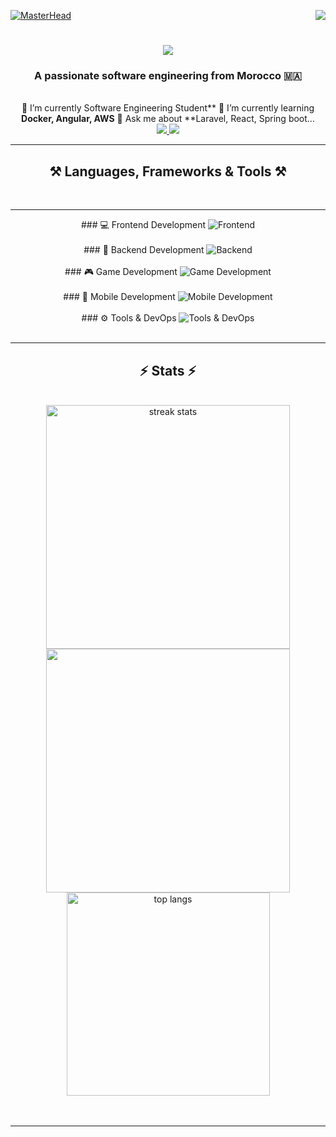 [![MasterHead](https://firebasestorage.googleapis.com/v0/b/flexi-coding.appspot.com/o/dempgi7-520f8d5f-63d4-4453-8822-dbc149ae27f8.gif?alt=media&token=91c0c7b2-93c3-4029-b011-1a8703c5730d)](https://rishavchanda.io)              <img               align="right"                  src="https://visitor-badge.laobi.icu/badge?page_id=salesp07.salesp07"       />              <h1               align="center">       <img                 src="https://readme-typing-svg.herokuapp.com/?                  font=Righteous&size=35&center=true&vCenter=true&width=500&height=70&duration=4000&lines=Hi+There!+👋;+I'm+Hodaifa+Echffani!;"                    />     </h1>                 <h3                align="center">        A             passionate                software              engineering             from          Morocco             🇲🇦</h3>                   <br/>                  <div                    align="center">                  🔭          I’m                    currently                Software                Engineering          Student**          🌱         I’m            currently             learning       **Docker,         Angular,                   AWS**                💬       Ask              me          about                 **Laravel,                    React,               Spring         boot...           </div>     <div                align="center">                   <a               href="mailto:echffani.hodaifa@gmail.com">            <img             src="https://img.shields.io/badge/Gmail-333333?style=for-the-badge&logo=gmail&logoColor=red"                 />              </a>               <a           href="https://www.linkedin.com/in/hodaifa-echffani-297b7b284/"               target="_blank">               <img                src="https://img.shields.io/badge/LinkedIn-0077B5?style=for-the-badge&logo=linkedin&logoColor=white"                  target="_blank"                   />                 </a>            </div>        <hr/>         <h2             align="center">⚒️           Languages,       Frameworks                   &            Tools               ⚒️</h2>                 <br/>                    <hr/>         <div                 align="center">          ###               💻         Frontend                  Development      <img         src="https://skillicons.dev/icons?i=react,angular,html,css,tailwind,bootstrap,mui,figma,git,vscode"       alt="Frontend"                  />            <br/><br/>          ###                  🔧     Backend       Development                    <img        src="https://skillicons.dev/icons?i=nodejs,express,python,flask,php,laravel,mysql,postgres,firebase,mongodb,oracle,spring       boot"            alt="Backend"                 />                <br/><br/>                   ###            🎮           Game              Development        <img                 src="https://skillicons.dev/icons?i=unity,java,c"      alt="Game            Development"             />           <br/><br/>                   ###                   📱                    Mobile           Development                <img             src="https://skillicons.dev/icons?i=androidstudio,react,flutter"      alt="Mobile             Development"               />         <br/><br/>           ###        ⚙️             Tools        &              DevOps     <img                  src="https://skillicons.dev/icons?i=docker,jenkins,github,matlab"                alt="Tools     &           DevOps"              />             <br/>           </div>           <br/>            <hr/>        <h2      align="center">⚡              Stats          ⚡</h2>                 <br>             <div            align=center>           <img           width=390          src="https://github-readme-streak-stats-salesp07.vercel.app/?user=hodaifa-ech&count_private=true&theme=react&border_radius=10"      alt="streak                stats"/>                   <img       width=390                   src="https://github-readme-stats.vercel.app/api?username=hodaifa-ech&theme=react&hide_border=false&include_all_commits=false&count_private=true"/>                <br/>       <img      width=325      align="center"            src="https://github-readme-stats-salesp07.vercel.app/api/top-langs/?username=hodaifa-ech&hide=HTML&langs_count=8&layout=compact&theme=react&border_radius=10&size_weight=0.5&count_weight=0.5&exclude_repo=github-readme-stats"      alt="top            langs"            />             </div>                 <br/><br/>                    <hr/>             <br/>                    <br/>           